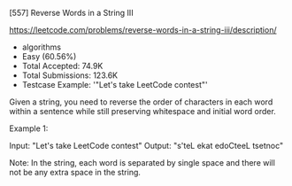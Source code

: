 [557] Reverse Words in a String III  

https://leetcode.com/problems/reverse-words-in-a-string-iii/description/

* algorithms
* Easy (60.56%)
* Total Accepted:    74.9K
* Total Submissions: 123.6K
* Testcase Example:  '"Let\'s take LeetCode contest"'

Given a string, you need to reverse the order of characters in each word within a sentence while still preserving whitespace and initial word order.

Example 1:

Input: "Let's take LeetCode contest"
Output: "s'teL ekat edoCteeL tsetnoc"



Note:
In the string, each word is separated by single space and there will not be any extra space in the string.

